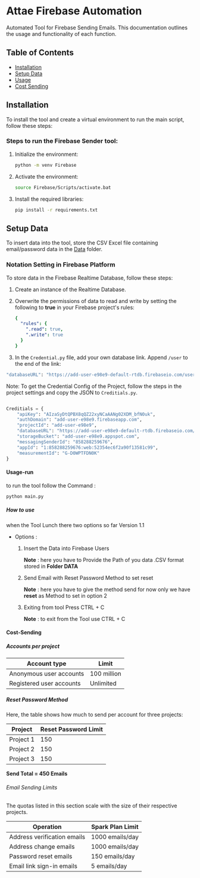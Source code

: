 #  Attae Firebase Automation

Automated Tool for Firebase Sending Emails. This documentation outlines the usage and functionality of each function.

## Table of Contents

- [Installation](#installation)
- [Setup Data](#setup-data)
- [Usage](#usage)
- [Cost Sending](#cost-sending)

## Installation

To install the tool and create a virtual environment to run the main script, follow these steps:

### Steps to run the Firebase Sender tool:

1. Initialize the environment:

    ```bash
    python -m venv Firebase
    ```

2. Activate the environment:

    ```bash
    source Firebase/Scripts/activate.bat
    ```

3. Install the required libraries:

    ```bash
    pip install -r requirements.txt
    ```

## Setup Data

To insert data into the tool, store the CSV Excel file containing email/password data in the [Data](/Data) folder.

### Notation Setting in Firebase Platform

To store data in the Firebase Realtime Database, follow these steps:

1. Create an instance of the Realtime Database.

2. Overwrite the permissions of data to read and write by setting the following to **true** in your Firebase project's rules:

    ```yaml
    {
      "rules": {
        ".read": true,
        ".write": true
      }
    }
    ```

3. In the `Credential.py` file, add your own database link. Append `/user` to the end of the link:

```bash
"databaseURL": "https://add-user-e98e9-default-rtdb.firebaseio.com/users",
```

Note: To get the Credential Config of the Project, follow the steps in the project settings and copy the JSON to `Creditials.py`.

```python

Creditials = {
    "apiKey": "AIzaSyDtQPBX8qQZ22xyNCaAANg02XDM_bfN0uk",
    "authDomain": "add-user-e98e9.firebaseapp.com",
    "projectId": "add-user-e98e9",
    "databaseURL": "https://add-user-e98e9-default-rtdb.firebaseio.com/users",
    "storageBucket": "add-user-e98e9.appspot.com",
    "messagingSenderId": "858288259676",
    "appId": "1:858288259676:web:52354ec6f2a90f13581c99",
    "measurementId": "G-D0WPTFDN0K"
}
```


#### Usage-run

to run the tool follow the Command :

```bash 
python main.py
```

##### How to use 

when the Tool Lunch there two options so far Version 1.1 

* Options :

    1. Insert the Data into Firebase Users 

        **Note** : here you have to Provide the Path of you data .CSV format stored in **Folder DATA**

    2. Send Email with Reset Password Method to set reset

        **Note** : here you have to give the method send for now only we have **reset** as Method to set in option 2
      
    3. Exiting from tool Press CTRL + C
    
       **Note** : to exit from the Tool use CTRL + C

#### Cost-Sending

##### Accounts per project

| Account type              | Limit           |
|---------------------------|-----------------|
| Anonymous user accounts   | 100 million     |
| Registered user accounts  | Unlimited       |

##### Reset Password Method

Here, the table shows how much to send per account for three projects:

| Project                  | Reset Password Limit  |
|--------------------------|-----------------------|
| Project 1                | 150        |
| Project 2                | 150        |
| Project 3                | 150        |

**Send Total = 450 Emails**

###### Email Sending Limits

The quotas listed in this section scale with the size of their respective projects.

| Operation                   | Spark Plan Limit   | 
|-----------------------------|--------------------|
| Address verification emails | 1000 emails/day    | 
| Address change emails       | 1000 emails/day    | 
| Password reset emails       | 150 emails/day     | 
| Email link sign-in emails   | 5 emails/day      | 
